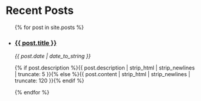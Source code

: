 <div id="articles">
  <h1>Recent Posts</h1>
  <ul class="posts noList">
    {% for post in site.posts %}
      <li>
       	<h3><a href="{{ post.url }}">{{ post.title }}</a></h3>
        <span class="date"><em>{{ post.date | date_to_string }}</em></span>
      	<p class="description">{% if post.description %}{{ post.description  | strip_html | strip_newlines | truncate: 5 }}{% else %}{{ post.content | strip_html | strip_newlines | truncate: 120 }}{% endif %}</p>
      </li>
    {% endfor %}
  </ul>
</div>
